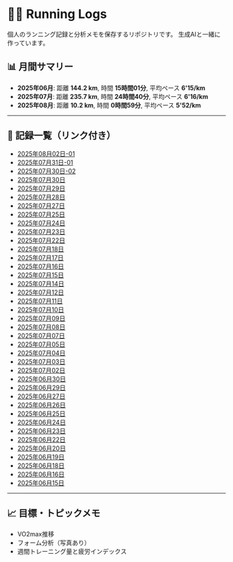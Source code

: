 # 🏃‍♂️ Running Logs

個人のランニング記録と分析メモを保存するリポジトリです。
生成AIと一緒に作っています。

## 📊 月間サマリー

<!-- SUMMARY_START -->
- **2025年06月**: 距離 **144.2 km**, 時間 **15時間01分**, 平均ペース **6'15/km**
- **2025年07月**: 距離 **235.7 km**, 時間 **24時間40分**, 平均ペース **6'16/km**
- **2025年08月**: 距離 **10.2 km**, 時間 **0時間59分**, 平均ペース **5'52/km**
<!-- SUMMARY_END -->

---


## 📅 記録一覧（リンク付き）

<!-- RECORD_LIST_START -->
- [2025年08月02日-01](logs/2025-08-02-01.md)
- [2025年07月31日-01](logs/2025-07-31-01.md)
- [2025年07月30日-02](logs/2025-07-30-02.md)
- [2025年07月30日](logs/2025-07-30.md)
- [2025年07月29日](logs/2025-07-29.md)
- [2025年07月28日](logs/2025-07-28.md)
- [2025年07月27日](logs/2025-07-27.md)
- [2025年07月25日](logs/2025-07-25.md)
- [2025年07月24日](logs/2025-07-24.md)
- [2025年07月23日](logs/2025-07-23.md)
- [2025年07月22日](logs/2025-07-22.md)
- [2025年07月18日](logs/2025-07-18.md)
- [2025年07月17日](logs/2025-07-17.md)
- [2025年07月16日](logs/2025-07-16.md)
- [2025年07月15日](logs/2025-07-15.md)
- [2025年07月14日](logs/2025-07-14.md)
- [2025年07月12日](logs/2025-07-12.md)
- [2025年07月11日](logs/2025-07-11.md)
- [2025年07月10日](logs/2025-07-10.md)
- [2025年07月09日](logs/2025-07-09.md)
- [2025年07月08日](logs/2025-07-08.md)
- [2025年07月07日](logs/2025-07-07.md)
- [2025年07月05日](logs/2025-07-05.md)
- [2025年07月04日](logs/2025-07-04.md)
- [2025年07月03日](logs/2025-07-03.md)
- [2025年07月02日](logs/2025-07-02.md)
- [2025年06月30日](logs/2025-06-30.md)
- [2025年06月29日](logs/2025-06-29.md)
- [2025年06月27日](logs/2025-06-27.md)
- [2025年06月26日](logs/2025-06-26.md)
- [2025年06月25日](logs/2025-06-25.md)
- [2025年06月24日](logs/2025-06-24.md)
- [2025年06月23日](logs/2025-06-23.md)
- [2025年06月22日](logs/2025-06-22.md)
- [2025年06月20日](logs/2025-06-20.md)
- [2025年06月19日](logs/2025-06-19.md)
- [2025年06月18日](logs/2025-06-18.md)
- [2025年06月16日](logs/2025-06-16.md)
- [2025年06月15日](logs/2025-06-15.md)
<!-- RECORD_LIST_END -->

---

## 📈 目標・トピックメモ

- VO2max推移
- フォーム分析（写真あり）
- 週間トレーニング量と疲労インデックス